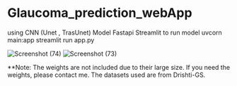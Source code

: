 # Glaucoma_prediction_webApp
using CNN (Unet , TrasUnet) Model 
Fastapi
Streamlit 
to run model uvcorn main:app 
streamlit run app.py

![Screenshot (74)](https://github.com/user-attachments/assets/068435f3-4216-41a9-9da6-0d094729e769)
![Screenshot (73)](https://github.com/user-attachments/assets/8c02e1ee-f97b-48a8-995c-4f6155752c7f)

**Note: The weights are not included due to their large size. If you need the weights, please contact me. The datasets used are from Drishti-GS.
